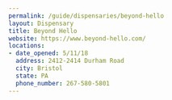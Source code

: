 ```yaml
---
permalink: /guide/dispensaries/beyond-hello
layout: Dispensary
title: Beyond Hello
website: https://www.beyond-hello.com/
locations:
- date_opened: 5/11/18
  address: 2412-2414 Durham Road
  city: Bristol
  state: PA
  phone_number: 267-580-5801
---
```




